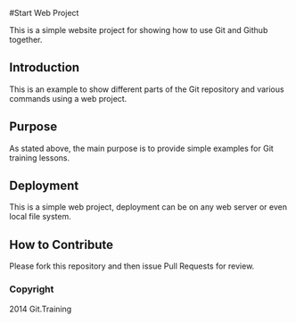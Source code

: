#Start Web Project

This is a simple website project for showing how to use Git and Github together.
## Introduction

This is an example to show different parts of the Git repository and various commands using a web project.
## Purpose

As stated above, the main purpose is to provide simple examples for Git training lessons. 
## Deployment

This is a simple web project, deployment can be on any web server or even local file system.

## How to Contribute

Please fork this repository and then issue Pull Requests for review.

### Copyright

2014 Git.Training 